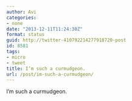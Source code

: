 ```yaml
---
author: Avi
categories:
- none
date: "2013-12-11T11:24:30Z"
format: status
guid: http://twitter-410792214277918720-post
id: 8581
tags:
- micro
- tweet
title: I’m such a curmudgeon.
url: /post/im-such-a-curmudgeon/
---
```

I’m such a curmudgeon.